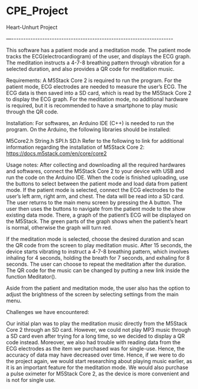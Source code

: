 # CPE_Project

Heart-Unhurt Project

—--------------------------------------------------------------------

This software has a patient mode and a meditation mode. The patient mode tracks the ECG(electrocardiogram) of the user, and displays the ECG graph. The meditation instructs a 4-7-8 breathing pattern through vibration for a selected duration, and also provides a QR code for meditation music.

Requirements:
A M5Stack Core 2 is required to run the program. For the patient mode, ECG electrodes are needed to measure the user’s ECG. The ECG data is then saved into a SD card, which is read by the M5Stack Core 2 to display the ECG graph. For the meditation mode, no additional hardware is required, but it is recommended to have a smartphone to play music through the QR code. 

Installation:
For softwares, an Arduino IDE (C++) is needed to run the program. On the Arduino, the following libraries should be installed:

M5Core2.h
String.h
SPI.h
SD.h
Refer to the following to link for additional information regarding the installation of M5Stack Core 2:
https://docs.m5stack.com/en/core/core2

Usage notes:
After collecting and downloading all the required hardwares and softwares, connect the M5Stack Core 2 to your device with USB and run the code on the Arduino IDE. When the code is finished uploading, use the buttons to select between the patient mode and load data from patient mode. If the patient mode is selected, connect the ECG electrodes to the user’s left arm, right arm, and chest. The data will be read into a SD card.
The user returns to the main menu screen by pressing the A button. The user then uses the buttons to navigate from the patient mode to the show existing data mode. There, a graph of the patient’s ECG will be displayed on the M5Stack. The green parts of the graph shows when the patient’s heart is normal, otherwise the graph will turn red.

If the meditation mode is selected, choose the desired duration and scan the QR code from the screen to play meditation music. After 15 seconds, the device starts vibrating to instruct a 4-7-8 breathing pattern, which involves inhaling for 4 seconds, holding the breath for 7 seconds, and exhaling for 8 seconds. The user can choose to repeat the meditation after the duration. The QR code for the music can be changed by putting a new link inside the function Meditator().

Aside from the patient and meditation mode, the user also has the option to adjust the brightness of the screen by selecting settings from the main menu.

Challenges we have encountered:


Our initial plan was to play the meditation music directly from the M5Stack Core 2 through an SD card. However, we could not play MP3 music through a SD card even after trying for a long time, so we decided to display a QR code instead. Moreover, we also had trouble with reading data from the ECG electrodes as the item we purchased was for single-use. Hence, the accuracy of data may have decreased over time. 
Hence, if we were to do the project again, we would start researching about playing music earlier, as it is an important feature for the meditation mode. We would also purchase a pulse oximeter for M5Stack Core 2, as the device is more convenient and is not for single use.










